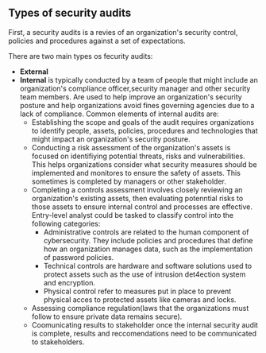 ## Types of security audits

First, a security audits is a revies of an organization's security control, policies and procedures against a set of expectations.

There are two main types os fecurity audits:
*   **External**
*   **Internal** is typically conducted by a team of people that might include an organization's compliance officer,security manager and other security team members. Are used to help improve an organization's security posture and help organizations avoid fines governing agencies due to a lack of compliance. Common elements of internal audits are:
    *   Establishing the scope and goals of the audit requires organizations to identify people, assets, policies, procedures and technologies that might impact an organization's security posture.
    *   Conducting a risk assessment of the organization's assets is focused on identifiying potential threats, risks and vulnerabilities. This helps organizations consider what security measures should be implemented and monitores to ensure the safety of assets. This sometimes is completed by managers or other stakeholder.
    *   Completing a controls assessment involves closely reviewing an organization's existing assets, then evaluating potenntial risks to those assets to ensure internal control and processes are effective. Entry-level analyst could be tasked to classify control into the following categories:
        *   Administrative controls are related to the human component of cybersecurity. They include policies and procedures that define how an organization manages data, such as the implementation of password policies.
        *   Technical controls are hardware and software solutions used to protect assets such as the use of intrusion det4ection system and encryption.
        *   Physical control refer to measures put in place to prevent physical acces to protected assets like cameras and locks.
    *   Assessing compliance regulation(laws that the organizations must follow to ensure private data remains secure).
    *   Coomunicating results to stakeholder once the internal security audit is complete, results and reccomendations need to be communicated to stakeholders.